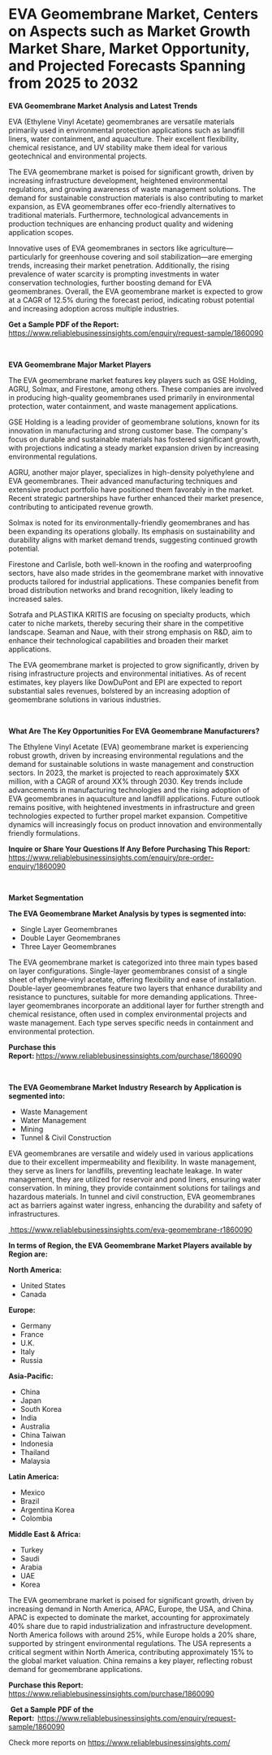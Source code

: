 <p><h1>EVA Geomembrane Market, Centers on Aspects such as Market Growth Market Share, Market Opportunity, and Projected Forecasts Spanning from 2025 to 2032</h1></p><p><strong>EVA Geomembrane Market Analysis and Latest Trends</strong></p>
<p><p>EVA (Ethylene Vinyl Acetate) geomembranes are versatile materials primarily used in environmental protection applications such as landfill liners, water containment, and aquaculture. Their excellent flexibility, chemical resistance, and UV stability make them ideal for various geotechnical and environmental projects. </p><p>The EVA geomembrane market is poised for significant growth, driven by increasing infrastructure development, heightened environmental regulations, and growing awareness of waste management solutions. The demand for sustainable construction materials is also contributing to market expansion, as EVA geomembranes offer eco-friendly alternatives to traditional materials. Furthermore, technological advancements in production techniques are enhancing product quality and widening application scopes.</p><p>Innovative uses of EVA geomembranes in sectors like agriculture—particularly for greenhouse covering and soil stabilization—are emerging trends, increasing their market penetration. Additionally, the rising prevalence of water scarcity is prompting investments in water conservation technologies, further boosting demand for EVA geomembranes. Overall, the EVA geomembrane market is expected to grow at a CAGR of 12.5% during the forecast period, indicating robust potential and increasing adoption across multiple industries.</p></p>
<p><strong>Get a Sample PDF of the Report:&nbsp;</strong> <a href="https://www.reliablebusinessinsights.com/enquiry/request-sample/1860090?utm_campaign=3113&utm_medium=2&utm_source=Github&utm_content=ia&utm_term=02042025&utm_id=eva-geomembrane">https://www.reliablebusinessinsights.com/enquiry/request-sample/1860090</a></p>
<p>&nbsp;</p>
<p><strong>EVA Geomembrane Major Market Players</strong></p>
<p><p>The EVA geomembrane market features key players such as GSE Holding, AGRU, Solmax, and Firestone, among others. These companies are involved in producing high-quality geomembranes used primarily in environmental protection, water containment, and waste management applications.</p><p>GSE Holding is a leading provider of geomembrane solutions, known for its innovation in manufacturing and strong customer base. The company's focus on durable and sustainable materials has fostered significant growth, with projections indicating a steady market expansion driven by increasing environmental regulations.</p><p>AGRU, another major player, specializes in high-density polyethylene and EVA geomembranes. Their advanced manufacturing techniques and extensive product portfolio have positioned them favorably in the market. Recent strategic partnerships have further enhanced their market presence, contributing to anticipated revenue growth.</p><p>Solmax is noted for its environmentally-friendly geomembranes and has been expanding its operations globally. Its emphasis on sustainability and durability aligns with market demand trends, suggesting continued growth potential.</p><p>Firestone and Carlisle, both well-known in the roofing and waterproofing sectors, have also made strides in the geomembrane market with innovative products tailored for industrial applications. These companies benefit from broad distribution networks and brand recognition, likely leading to increased sales.</p><p>Sotrafa and PLASTIKA KRITIS are focusing on specialty products, which cater to niche markets, thereby securing their share in the competitive landscape. Seaman and Naue, with their strong emphasis on R&D, aim to enhance their technological capabilities and broaden their market applications.</p><p>The EVA geomembrane market is projected to grow significantly, driven by rising infrastructure projects and environmental initiatives. As of recent estimates, key players like DowDuPont and EPI are expected to report substantial sales revenues, bolstered by an increasing adoption of geomembrane solutions in various industries.</p></p>
<p>&nbsp;</p>
<p><strong>What Are The Key Opportunities For EVA Geomembrane Manufacturers?</strong></p>
<p><p>The Ethylene Vinyl Acetate (EVA) geomembrane market is experiencing robust growth, driven by increasing environmental regulations and the demand for sustainable solutions in waste management and construction sectors. In 2023, the market is projected to reach approximately $XX million, with a CAGR of around XX% through 2030. Key trends include advancements in manufacturing technologies and the rising adoption of EVA geomembranes in aquaculture and landfill applications. Future outlook remains positive, with heightened investments in infrastructure and green technologies expected to further propel market expansion. Competitive dynamics will increasingly focus on product innovation and environmentally friendly formulations.</p></p>
<p><strong>Inquire or Share Your Questions If Any Before Purchasing This Report:</strong> <a href="https://www.reliablebusinessinsights.com/enquiry/pre-order-enquiry/1860090?utm_campaign=3113&utm_medium=2&utm_source=Github&utm_content=ia&utm_term=02042025&utm_id=eva-geomembrane">https://www.reliablebusinessinsights.com/enquiry/pre-order-enquiry/1860090</a></p>
<p>&nbsp;</p>
<p><strong>Market Segmentation</strong></p>
<p><strong>The EVA Geomembrane Market Analysis by types is segmented into:</strong></p>
<p><ul><li>Single Layer Geomembranes</li><li>Double Layer Geomembranes</li><li>Three Layer Geomembranes</li></ul></p>
<p><p>The EVA geomembrane market is categorized into three main types based on layer configurations. Single-layer geomembranes consist of a single sheet of ethylene-vinyl acetate, offering flexibility and ease of installation. Double-layer geomembranes feature two layers that enhance durability and resistance to punctures, suitable for more demanding applications. Three-layer geomembranes incorporate an additional layer for further strength and chemical resistance, often used in complex environmental projects and waste management. Each type serves specific needs in containment and environmental protection.</p></p>
<p><strong>Purchase this Report:&nbsp;</strong><a href="https://www.reliablebusinessinsights.com/purchase/1860090?utm_campaign=3113&utm_medium=2&utm_source=Github&utm_content=ia&utm_term=02042025&utm_id=eva-geomembrane">https://www.reliablebusinessinsights.com/purchase/1860090</a></p>
<p>&nbsp;</p>
<p><strong>The EVA Geomembrane Market Industry Research by Application is segmented into:</strong></p>
<p><ul><li>Waste Management</li><li>Water Management</li><li>Mining</li><li>Tunnel & Civil Construction</li></ul></p>
<p><p>EVA geomembranes are versatile and widely used in various applications due to their excellent impermeability and flexibility. In waste management, they serve as liners for landfills, preventing leachate leakage. In water management, they are utilized for reservoir and pond liners, ensuring water conservation. In mining, they provide containment solutions for tailings and hazardous materials. In tunnel and civil construction, EVA geomembranes act as barriers against water ingress, enhancing the durability and safety of infrastructures.</p></p>
<p><a href="https://www.reliablebusinessinsights.com/eva-geomembrane-r1860090?utm_campaign=3113&utm_medium=2&utm_source=Github&utm_content=ia&utm_term=02042025&utm_id=eva-geomembrane">&nbsp;https://www.reliablebusinessinsights.com/eva-geomembrane-r1860090</a></p>
<p><strong>In terms of Region, the EVA Geomembrane Market Players available by Region are:</strong></p>
<p>
    <p> <strong> North America: </strong>
        <ul>
            <li>United States</li>
            <li>Canada</li>
        </ul>
        </p> 
    <p> <strong> Europe: </strong>
        <ul>
            <li>Germany</li>
            <li>France</li>
            <li>U.K.</li>
            <li>Italy</li>
            <li>Russia</li>
        </ul>
        </p> 
    <p> <strong> Asia-Pacific: </strong>
        <ul>
            <li>China</li>
            <li>Japan</li>
            <li>South Korea</li>
            <li>India</li>
            <li>Australia</li>
            <li>China Taiwan</li>
            <li>Indonesia</li>
            <li>Thailand</li>
            <li>Malaysia</li>
        </ul>
        </p> 
    <p> <strong> Latin America: </strong>
        <ul>
            <li>Mexico</li>
            <li>Brazil</li>
            <li>Argentina Korea</li>
            <li>Colombia</li>
        </ul>
        </p> 
    <p> <strong> Middle East & Africa: </strong>
        <ul>
            <li>Turkey</li>
            <li>Saudi</li>
            <li>Arabia</li>
            <li>UAE</li>
            <li>Korea</li>
        </ul>
    </p>
    </p>
<p><p>The EVA geomembrane market is poised for significant growth, driven by increasing demand in North America, APAC, Europe, the USA, and China. APAC is expected to dominate the market, accounting for approximately 40% share due to rapid industrialization and infrastructure development. North America follows with around 25%, while Europe holds a 20% share, supported by stringent environmental regulations. The USA represents a critical segment within North America, contributing approximately 15% to the global market valuation. China remains a key player, reflecting robust demand for geomembrane applications.</p></p>
<p><strong>Purchase this Report: </strong><a href="https://www.reliablebusinessinsights.com/purchase/1860090?utm_campaign=3113&utm_medium=2&utm_source=Github&utm_content=ia&utm_term=02042025&utm_id=eva-geomembrane">https://www.reliablebusinessinsights.com/purchase/1860090</a></p>
<p>&nbsp;<strong>Get a Sample PDF of the Report:&nbsp;&nbsp;</strong><a href="https://www.reliablebusinessinsights.com/enquiry/request-sample/1860090?utm_campaign=3113&utm_medium=2&utm_source=Github&utm_content=ia&utm_term=02042025&utm_id=eva-geomembrane">https://www.reliablebusinessinsights.com/enquiry/request-sample/1860090</a></p>
<p><strong></strong></p>
<p>Check more reports on <a href="https://www.reliablebusinessinsights.com/?utm_campaign=3113&utm_medium=2&utm_source=Github&utm_content=ia&utm_term=02042025&utm_id=eva-geomembrane">https://www.reliablebusinessinsights.com/</a></p>